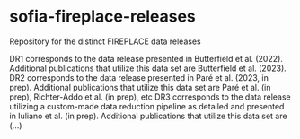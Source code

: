 # sofia-fireplace-releases
Repository for the distinct FIREPLACE data releases

DR1 corresponds to the data release presented in Butterfield et al. (2022). Additional publications that utilize this data set are Butterfield et al. (2023).
DR2 corresponds to the data release presented in Paré et al. (2023, in prep). Additional publications that utilize this data set are Paré et al. (in prep), Richter-Addo et al. (in prep), etc
DR3 corresponds to the data release utilizing a custom-made data reduction pipeline as detailed and presented in Iuliano et al. (in prep). Additional publications that utilize this data set are (...)
